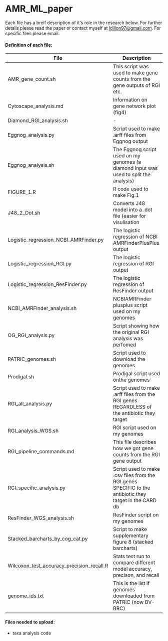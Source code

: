 # AMR_ML_paper
Each file has a breif description of it's role in the research below. For further details please read the paper or contact myself at ldillon97@gmail.com.
For specific files please email.

#### Definition of each file:
| File | Description |
|------|-------------|
|AMR_gene_count.sh | This script was used to make gene counts from the gene outputs of RGI etc.|
|Cytoscape_analysis.md | Information on gene network plot (fig4) |
|Diamond_RGI_analysis.sh|-|
|Eggnog_analysis.py | Script used to make .arff files from Eggnog output|
|Eggnog_analysis.sh | The Eggnog script used on my genomes (a diamond input was used to split the analysis)|
| FIGURE_1.R | R code used to make Fig.1 |
| J48_2_Dot.sh | Converts J48 model into a .dot file (easier for visulisation|
|Logistic_regression_NCBI_AMRFinder.py | The logistic regression of NCBI AMRFinderPlusPlus output|
|Logistic_regression_RGI.py | The logistic regression of RGI output |
|Logistic_regression_ResFinder.py| The logistic regression of ResFinder output|
|NCBI_AMRFinder_analysis.sh | NCBIAMRFinder plusplus script used on my genomes|
|OG_RGI_analysis.py | Script showing how the original RGI analysis was perfomed|
|PATRIC_genomes.sh | Script used to download the genomes|
|Prodigal.sh | Prodigal script used onthe genomes|
|RGI_all_analysis.py | Script used to make .arff files from the RGI genes REGARDLESS of the antibiotic they target |
|RGI_analysis_WGS.sh | RGI script used on my genomes |
| RGI_pipeline_commands.md | This file describes how we got gene counts from the RGI gene output|
|RGI_specific_analysis.py | Script used to make .csv files from the RGI genes SPECIFIC to the antibiotic they target in the CARD db|
|ResFinder_WGS_analysis.sh | ResFinder script on my genomes|
|Stacked_barcharts_by_cog_cat.py | Script to make supplementary figure 8 (stacked barcharts)|
|Wilcoxon_test_accuracy_precision_recall.R | Stats test run to compare different model accuracy, precison, and recall|
|genome_ids.txt | This is the list if genomes downloaded from PATRIC (now BV-BRC)|



#### Files needed to upload:
  - taxa analysis code

